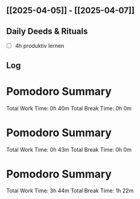 ## [[2025-04-05]] - [[2025-04-07]]

## Daily Deeds & Rituals
- [ ] 4h produktiv lernen

## Log
# Pomodoro Summary

Total Work Time: 0h 40m
Total Break Time: 0h 0m

# Pomodoro Summary

Total Work Time: 0h 43m
Total Break Time: 0h 0m

# Pomodoro Summary

Total Work Time: 3h 44m
Total Break Time: 1h 22m
